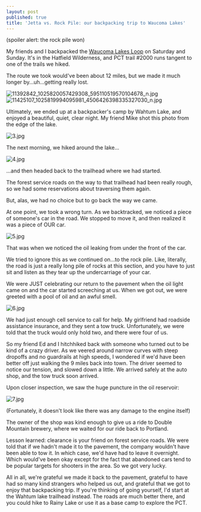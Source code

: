 ```yaml
---
layout: post
published: true
title: 'Jetta vs. Rock Pile: our backpacking trip to Waucoma Lakes'
---
```

(spoiler alert: the rock pile won)

My friends and I backpacked the [Waucoma Lakes Loop](http://www.oregonhikers.org/field_guide/Waucoma_Lakes_Loop_Hike) on Saturday and Sunday. It's in the Hatfield Wilderness, and PCT trail \#2000 runs tangent to one of the trails we hiked.

The route we took would've been about 12 miles, but we made it much longer by…uh…getting really lost.

![11392842_1025820057429308_595110519570104678_n.jpg]({{site.cdn_path}}/2015/06/12/11392842_1025820057429308_595110519570104678_n.jpg)
![11425107_1025819994095981_4506426398335327030_n.jpg]({{site.cdn_path}}/2015/06/12/11425107_1025819994095981_4506426398335327030_n.jpg)

Ultimately, we ended up at a backpacker's camp by Wahtum Lake, and enjoyed a beautiful, quiet, clear night. My friend Mike shot this photo from the edge of the lake.

![3.jpg]({{site.cdn_path}}/2015/06/12/3.jpg)

The next morning, we hiked around the lake...

![4.jpg]({{site.cdn_path}}/2015/06/12/4.jpg)

...and then headed back to the trailhead where we had started.

The forest service roads on the way to that trailhead had been really rough, so we had some reservations about traversing them again.

But, alas, we had no choice but to go back the way we came.

At one point, we took a wrong turn. As we backtracked, we noticed a piece of someone's car in the road. We stopped to move it, and then realized it was a piece of OUR car.

![5.jpg]({{site.cdn_path}}/2015/06/12/5.jpg)

That was when we noticed the oil leaking from under the front of the car.

We tried to ignore this as we continued on…to the rock pile. Like, literally, the road is just a really long pile of rocks at this section, and you have to just sit and listen as they tear up the undercarriage of your car.

We were JUST celebrating our return to the pavement when the oil light came on and the car started screeching at us. When we got out, we were greeted with a pool of oil and an awful smell.

![6.jpg]({{site.cdn_path}}/2015/06/12/6.jpg)

We had just enough cell service to call for help. My girlfriend had roadside assistance insurance, and they sent a tow truck. Unfortunately, we were told that the truck would only hold two, and there were four of us.

So my friend Ed and I hitchhiked back with someone who turned out to be kind of a crazy driver. As we veered around narrow curves with steep dropoffs and no guardrails at high speeds, I wondered if we'd have been better off just walking the 9 miles back into town. The driver seemed to notice our tension, and slowed down a little. We arrived safely at the auto shop, and the tow truck soon arrived.

Upon closer inspection, we saw the huge puncture in the oil reservoir:

![7.jpg]({{site.cdn_path}}/2015/06/12/7.jpg)

(Fortunately, it doesn't look like there was any damage to the engine itself)

The owner of the shop was kind enough to give us a ride to Double Mountain brewery, where we waited for our ride back to Portland.

Lesson learned: clearance is your friend on forest service roads. We were told that if we hadn't made it to the pavement, the company wouldn't have been able to tow it. In which case, we'd have had to leave it overnight. Which would've been okay except for the fact that abandoned cars tend to be popular targets for shooters in the area. So we got very lucky.

All in all, we're grateful we made it back to the pavement, grateful to have had so many kind strangers who helped us out, and grateful that we got to enjoy that backpacking trip. If you're thinking of going yourself, I'd start at the Wahtum lake trailhead instead. The roads are much better there, and you could hike to Rainy Lake or use it as a base camp to explore the PCT.

